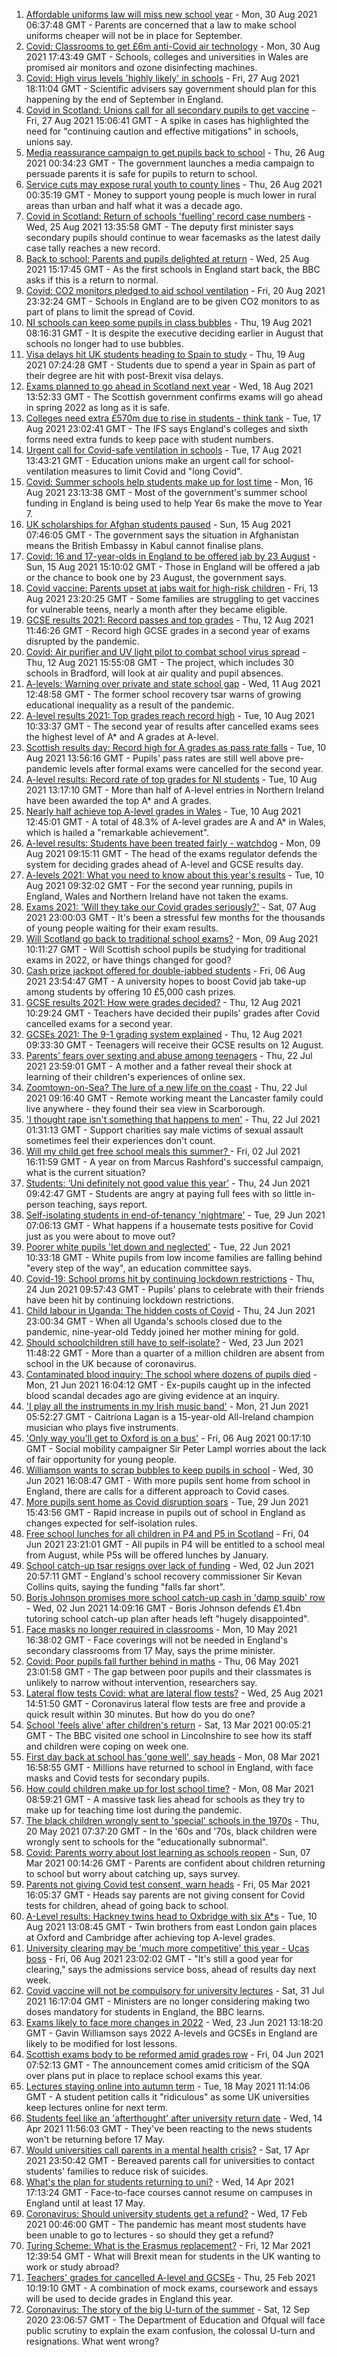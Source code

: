 1. [Affordable uniforms law will miss new school year](https://www.bbc.co.uk/news/business-58359541?at_medium=RSS&at_campaign=KARANGA) - Mon, 30 Aug 2021 06:37:48 GMT - Parents are concerned that a law to make school uniforms cheaper will not be in place for September.
2. [Covid: Classrooms to get £6m anti-Covid air technology](https://www.bbc.co.uk/news/uk-wales-58382889?at_medium=RSS&at_campaign=KARANGA) - Mon, 30 Aug 2021 17:43:49 GMT - Schools, colleges and universities in Wales are promised air monitors and ozone disinfecting machines.
3. [Covid: High virus levels 'highly likely' in schools](https://www.bbc.co.uk/news/health-58357021?at_medium=RSS&at_campaign=KARANGA) - Fri, 27 Aug 2021 18:11:04 GMT - Scientific advisers say government should plan for this happening by the end of September in England.
4. [Covid in Scotland: Unions call for all secondary pupils to get vaccine](https://www.bbc.co.uk/news/uk-scotland-58353058?at_medium=RSS&at_campaign=KARANGA) - Fri, 27 Aug 2021 15:06:41 GMT - A spike in cases has highlighted the need for "continuing caution and effective mitigations" in schools, unions say.
5. [Media reassurance campaign to get pupils back to school](https://www.bbc.co.uk/news/education-58334867?at_medium=RSS&at_campaign=KARANGA) - Thu, 26 Aug 2021 00:34:23 GMT - The government launches a media campaign to persuade parents it is safe for pupils to return to school.
6. [Service cuts may expose rural youth to county lines](https://www.bbc.co.uk/news/education-58312284?at_medium=RSS&at_campaign=KARANGA) - Thu, 26 Aug 2021 00:35:19 GMT - Money to support young people is much lower in rural areas than urban and half what it was a decade ago.
7. [Covid in Scotland: Return of schools 'fuelling' record case numbers](https://www.bbc.co.uk/news/uk-scotland-scotland-politics-58328945?at_medium=RSS&at_campaign=KARANGA) - Wed, 25 Aug 2021 13:35:58 GMT - The deputy first minister says secondary pupils should continue to wear facemasks as the latest daily case tally reaches a new record.
8. [Back to school: Parents and pupils delighted at return](https://www.bbc.co.uk/news/uk-england-leicestershire-58324802?at_medium=RSS&at_campaign=KARANGA) - Wed, 25 Aug 2021 15:17:45 GMT - As the first schools in England start back, the BBC asks if this is a return to normal.
9. [Covid: CO2 monitors pledged to aid school ventilation](https://www.bbc.co.uk/news/education-58285359?at_medium=RSS&at_campaign=KARANGA) - Fri, 20 Aug 2021 23:32:24 GMT - Schools in England are to be given CO2 monitors to as part of plans to limit the spread of Covid.
10. [NI schools can keep some pupils in class bubbles](https://www.bbc.co.uk/news/uk-northern-ireland-58262835?at_medium=RSS&at_campaign=KARANGA) - Thu, 19 Aug 2021 08:16:31 GMT - It is despite the executive deciding earlier in August that schools no longer had to use bubbles.
11. [Visa delays hit UK students heading to Spain to study](https://www.bbc.co.uk/news/education-58247963?at_medium=RSS&at_campaign=KARANGA) - Thu, 19 Aug 2021 07:24:28 GMT - Students due to spend a year in Spain as part of their degree are hit with post-Brexit visa delays.
12. [Exams planned to go ahead in Scotland next year](https://www.bbc.co.uk/news/uk-scotland-58254324?at_medium=RSS&at_campaign=KARANGA) - Wed, 18 Aug 2021 13:52:33 GMT - The Scottish government confirms exams will go ahead in spring 2022 as long as it is safe.
13. [Colleges need extra £570m due to rise in students - think tank](https://www.bbc.co.uk/news/education-58233240?at_medium=RSS&at_campaign=KARANGA) - Tue, 17 Aug 2021 23:02:41 GMT - The IFS says England's colleges and sixth forms need extra funds to keep pace with student numbers.
14. [Urgent call for Covid-safe ventilation in schools](https://www.bbc.co.uk/news/education-58243238?at_medium=RSS&at_campaign=KARANGA) - Tue, 17 Aug 2021 13:43:21 GMT - Education unions make an urgent call for school-ventilation measures to limit Covid and "long Covid".
15. [Covid: Summer schools help students make up for lost time](https://www.bbc.co.uk/news/education-58231727?at_medium=RSS&at_campaign=KARANGA) - Mon, 16 Aug 2021 23:13:38 GMT - Most of the government's summer school funding in England is being used to help Year 6s make the move to Year 7.
16. [UK scholarships for Afghan students paused](https://www.bbc.co.uk/news/uk-58219114?at_medium=RSS&at_campaign=KARANGA) - Sun, 15 Aug 2021 07:46:05 GMT - The government says the situation in Afghanistan means the British Embassy in Kabul cannot finalise plans.
17. [Covid: 16 and 17-year-olds in England to be offered jab by 23 August](https://www.bbc.co.uk/news/uk-58216017?at_medium=RSS&at_campaign=KARANGA) - Sun, 15 Aug 2021 15:10:02 GMT - Those in England will be offered a jab or the chance to book one by 23 August, the government says.
18. [Covid vaccine: Parents upset at jabs wait for high-risk children](https://www.bbc.co.uk/news/health-58179302?at_medium=RSS&at_campaign=KARANGA) - Fri, 13 Aug 2021 23:20:25 GMT - Some families are struggling to get vaccines for vulnerable teens, nearly a month after they became eligible.
19. [GCSE results 2021: Record passes and top grades](https://www.bbc.co.uk/news/education-58174253?at_medium=RSS&at_campaign=KARANGA) - Thu, 12 Aug 2021 11:46:26 GMT - Record high GCSE grades in a second year of exams disrupted by the pandemic.
20. [Covid: Air purifier and UV light pilot to combat school virus spread](https://www.bbc.co.uk/news/uk-england-leeds-58190189?at_medium=RSS&at_campaign=KARANGA) - Thu, 12 Aug 2021 15:55:08 GMT - The project, which includes 30 schools in Bradford, will look at air quality and pupil absences.
21. [A-levels: Warning over private and state school gap](https://www.bbc.co.uk/news/education-58172292?at_medium=RSS&at_campaign=KARANGA) - Wed, 11 Aug 2021 12:48:58 GMT - The former school recovery tsar warns of growing educational inequality as a result of the pandemic.
22. [A-level results 2021: Top grades reach record high](https://www.bbc.co.uk/news/education-58086908?at_medium=RSS&at_campaign=KARANGA) - Tue, 10 Aug 2021 10:33:37 GMT - The second year of results after cancelled exams sees the highest level of A* and A grades at A-level.
23. [Scottish results day: Record high for A grades as pass rate falls](https://www.bbc.co.uk/news/uk-scotland-58150287?at_medium=RSS&at_campaign=KARANGA) - Tue, 10 Aug 2021 13:56:16 GMT - Pupils' pass rates are still well above pre-pandemic levels after formal exams were cancelled for the second year.
24. [A-level results: Record rate of top grades for NI students](https://www.bbc.co.uk/news/uk-northern-ireland-58152067?at_medium=RSS&at_campaign=KARANGA) - Tue, 10 Aug 2021 13:17:10 GMT - More than half of A-level entries in Northern Ireland have been awarded the top A* and A grades.
25. [Nearly half achieve top A-level grades in Wales](https://www.bbc.co.uk/news/uk-wales-58148512?at_medium=RSS&at_campaign=KARANGA) - Tue, 10 Aug 2021 12:45:01 GMT - A total of 48.3% of A-level grades are A and A* in Wales, which is hailed a "remarkable achievement".
26. [A-level results: Students have been treated fairly - watchdog](https://www.bbc.co.uk/news/education-58141518?at_medium=RSS&at_campaign=KARANGA) - Mon, 09 Aug 2021 09:15:11 GMT - The head of the exams regulator defends the system for deciding grades ahead of A-level and GCSE results day.
27. [A-levels 2021: What you need to know about this year's results](https://www.bbc.co.uk/news/education-58026976?at_medium=RSS&at_campaign=KARANGA) - Tue, 10 Aug 2021 09:32:02 GMT - For the second year running, pupils in England, Wales and Northern Ireland have not taken the exams.
28. [Exams 2021: 'Will they take our Covid grades seriously?'](https://www.bbc.co.uk/news/education-58085778?at_medium=RSS&at_campaign=KARANGA) - Sat, 07 Aug 2021 23:00:03 GMT - It's been a stressful few months for the thousands of young people waiting for their exam results.
29. [Will Scotland go back to traditional school exams?](https://www.bbc.co.uk/news/uk-scotland-58139111?at_medium=RSS&at_campaign=KARANGA) - Mon, 09 Aug 2021 10:11:27 GMT - Will Scottish school pupils be studying for traditional exams in 2022, or have things changed for good?
30. [Cash prize jackpot offered for double-jabbed students](https://www.bbc.co.uk/news/education-58115658?at_medium=RSS&at_campaign=KARANGA) - Fri, 06 Aug 2021 23:54:47 GMT - A university hopes to boost Covid jab take-up among students by offering 10 £5,000 cash prizes.
31. [GCSE results 2021: How were grades decided?](https://www.bbc.co.uk/news/education-53682466?at_medium=RSS&at_campaign=KARANGA) - Thu, 12 Aug 2021 10:29:24 GMT - Teachers have decided their pupils' grades after Covid cancelled exams for a second year.
32. [GCSEs 2021: The 9-1 grading system explained](https://www.bbc.co.uk/news/education-48993830?at_medium=RSS&at_campaign=KARANGA) - Thu, 12 Aug 2021 09:33:30 GMT - Teenagers will receive their GCSE results on 12 August.
33. [Parents' fears over sexting and abuse among teenagers](https://www.bbc.co.uk/news/education-57599347?at_medium=RSS&at_campaign=KARANGA) - Thu, 22 Jul 2021 23:59:01 GMT - A mother and a father reveal their shock at learning of their children's experiences of online sex.
34. [Zoomtown-on-Sea? The lure of a new life on the coast](https://www.bbc.co.uk/news/uk-57892934?at_medium=RSS&at_campaign=KARANGA) - Thu, 22 Jul 2021 09:16:40 GMT - Remote working meant the Lancaster family could live anywhere - they found their sea view in Scarborough.
35. ['I thought rape isn't something that happens to men'](https://www.bbc.co.uk/news/uk-england-57892684?at_medium=RSS&at_campaign=KARANGA) - Thu, 22 Jul 2021 01:31:13 GMT - Support charities say male victims of sexual assault sometimes feel their experiences don't count.
36. [Will my child get free school meals this summer? ](https://www.bbc.co.uk/news/explainers-53053337?at_medium=RSS&at_campaign=KARANGA) - Fri, 02 Jul 2021 16:11:59 GMT - A year on from Marcus Rashford's successful campaign, what is the current situation?
37. [Students: ‘Uni definitely not good value this year’](https://www.bbc.co.uk/news/education-57586742?at_medium=RSS&at_campaign=KARANGA) - Thu, 24 Jun 2021 09:42:47 GMT - Students are angry at paying full fees with so little in-person teaching, says report.
38. [Self-isolating students in end-of-tenancy 'nightmare'](https://www.bbc.co.uk/news/newsbeat-57644652?at_medium=RSS&at_campaign=KARANGA) - Tue, 29 Jun 2021 07:06:13 GMT - What happens if a housemate tests positive for Covid just as you were about to move out?
39. [Poorer white pupils 'let down and neglected'](https://www.bbc.co.uk/news/education-57558746?at_medium=RSS&at_campaign=KARANGA) - Tue, 22 Jun 2021 10:33:18 GMT - White pupils from low income families are falling behind "every step of the way", an education committee says.
40. [Covid-19: School proms hit by continuing lockdown restrictions](https://www.bbc.co.uk/news/uk-england-cambridgeshire-57555498?at_medium=RSS&at_campaign=KARANGA) - Thu, 24 Jun 2021 09:57:43 GMT - Pupils' plans to celebrate with their friends have been hit by continuing lockdown restrictions.
41. [Child labour in Uganda: The hidden costs of Covid](https://www.bbc.co.uk/news/world-africa-57600657?at_medium=RSS&at_campaign=KARANGA) - Thu, 24 Jun 2021 23:00:34 GMT - When all Uganda's schools closed due to the pandemic, nine-year-old Teddy joined her mother mining for gold.
42. [Should schoolchildren still have to self-isolate?](https://www.bbc.co.uk/news/health-57528279?at_medium=RSS&at_campaign=KARANGA) - Wed, 23 Jun 2021 11:48:22 GMT - More than a quarter of a million children are absent from school in the UK because of coronavirus.
43. [Contaminated blood inquiry: The school where dozens of pupils died](https://www.bbc.co.uk/news/uk-57547366?at_medium=RSS&at_campaign=KARANGA) - Mon, 21 Jun 2021 16:04:12 GMT - Ex-pupils caught up in the infected blood scandal decades ago are giving evidence at an inquiry.
44. ['I play all the instruments in my Irish music band'](https://www.bbc.co.uk/news/uk-northern-ireland-57510337?at_medium=RSS&at_campaign=KARANGA) - Mon, 21 Jun 2021 05:52:27 GMT - Caitríona Lagan is a 15-year-old All-Ireland champion musician who plays five instruments.
45. ['Only way you'll get to Oxford is on a bus'](https://www.bbc.co.uk/news/education-58013607?at_medium=RSS&at_campaign=KARANGA) - Fri, 06 Aug 2021 00:17:10 GMT - Social mobility campaigner Sir Peter Lampl worries about the lack of fair opportunity for young people.
46. [Williamson wants to scrap bubbles to keep pupils in school](https://www.bbc.co.uk/news/education-57664192?at_medium=RSS&at_campaign=KARANGA) - Wed, 30 Jun 2021 16:08:47 GMT - With more pupils sent home from school in England, there are calls for a different approach to Covid cases.
47. [More pupils sent home as Covid disruption soars](https://www.bbc.co.uk/news/education-57640397?at_medium=RSS&at_campaign=KARANGA) - Tue, 29 Jun 2021 15:43:56 GMT - Rapid increase in pupils out of school in England as changes expected for self-isolation rules.
48. [Free school lunches for all children in P4 and P5 in Scotland](https://www.bbc.co.uk/news/uk-scotland-57359072?at_medium=RSS&at_campaign=KARANGA) - Fri, 04 Jun 2021 23:21:01 GMT - All pupils in P4 will be entitled to a school meal from August, while P5s will be offered lunches by January.
49. [School catch-up tsar resigns over lack of funding](https://www.bbc.co.uk/news/education-57335558?at_medium=RSS&at_campaign=KARANGA) - Wed, 02 Jun 2021 20:57:11 GMT - England's school recovery commissioner Sir Kevan Collins quits, saying the funding "falls far short".
50. [Boris Johnson promises more school catch-up cash in 'damp squib' row](https://www.bbc.co.uk/news/education-57320450?at_medium=RSS&at_campaign=KARANGA) - Wed, 02 Jun 2021 14:09:16 GMT - Boris Johnson defends £1.4bn tutoring school catch-up plan after heads left "hugely disappointed".
51. [Face masks no longer required in classrooms](https://www.bbc.co.uk/news/education-57059407?at_medium=RSS&at_campaign=KARANGA) - Mon, 10 May 2021 16:38:02 GMT - Face coverings will not be needed in England's secondary classrooms from 17 May, says the prime minister.
52. [Covid: Poor pupils fall further behind in maths](https://www.bbc.co.uk/news/education-56996245?at_medium=RSS&at_campaign=KARANGA) - Thu, 06 May 2021 23:01:58 GMT - The gap between poor pupils and their classmates is unlikely to narrow without intervention, researchers say.
53. [Lateral flow tests Covid: what are lateral flow tests?](https://www.bbc.co.uk/news/health-56326456?at_medium=RSS&at_campaign=KARANGA) - Wed, 25 Aug 2021 14:51:50 GMT - Coronavirus lateral flow tests are free and provide a quick result within 30 minutes. But how do you do one?
54. [School 'feels alive' after children's return](https://www.bbc.co.uk/news/education-56375885?at_medium=RSS&at_campaign=KARANGA) - Sat, 13 Mar 2021 00:05:21 GMT - The BBC visited one school in Lincolnshire to see how its staff and children were coping on week one.
55. [First day back at school has 'gone well', say heads](https://www.bbc.co.uk/news/education-56293639?at_medium=RSS&at_campaign=KARANGA) - Mon, 08 Mar 2021 16:58:55 GMT - Millions have returned to school in England, with face masks and Covid tests for secondary pupils.
56. [How could children make up for lost school time?](https://www.bbc.co.uk/news/explainers-55938837?at_medium=RSS&at_campaign=KARANGA) - Mon, 08 Mar 2021 08:59:21 GMT - A massive task lies ahead for schools as they try to make up for teaching time lost during the pandemic.
57. [The black children wrongly sent to 'special' schools in the 1970s](https://www.bbc.co.uk/news/uk-57099654?at_medium=RSS&at_campaign=KARANGA) - Thu, 20 May 2021 07:37:20 GMT - In the '60s and '70s, black children were wrongly sent to schools for the "educationally subnormal".
58. [Covid: Parents worry about lost learning as schools reopen](https://www.bbc.co.uk/news/education-56292525?at_medium=RSS&at_campaign=KARANGA) - Sun, 07 Mar 2021 00:14:26 GMT - Parents are confident about children returning to school but worry about catching up, says survey.
59. [Parents not giving Covid test consent, warn heads](https://www.bbc.co.uk/news/education-56297590?at_medium=RSS&at_campaign=KARANGA) - Fri, 05 Mar 2021 16:05:37 GMT - Heads say parents are not giving consent for Covid tests for children, ahead of going back to school.
60. [A-Level results: Hackney twins head to Oxbridge with six A*s](https://www.bbc.co.uk/news/uk-england-london-58159754?at_medium=RSS&at_campaign=KARANGA) - Tue, 10 Aug 2021 13:08:45 GMT - Twin brothers from east London gain places at Oxford and Cambridge after achieving top A-level grades.
61. [University clearing may be 'much more competitive' this year - Ucas boss](https://www.bbc.co.uk/news/education-58124095?at_medium=RSS&at_campaign=KARANGA) - Fri, 06 Aug 2021 23:02:02 GMT - "It's still a good year for clearing," says the admissions service boss, ahead of results day next week.
62. [Covid vaccine will not be compulsory for university lectures](https://www.bbc.co.uk/news/uk-58040302?at_medium=RSS&at_campaign=KARANGA) - Sat, 31 Jul 2021 16:17:04 GMT - Ministers are no longer considering making two doses mandatory for students in England, the BBC learns.
63. [Exams likely to face more changes in 2022](https://www.bbc.co.uk/news/education-57579211?at_medium=RSS&at_campaign=KARANGA) - Wed, 23 Jun 2021 13:18:20 GMT - Gavin Williamson says 2022 A-levels and GCSEs in England are likely to be modified for lost lessons.
64. [Scottish exams body to be reformed amid grades row](https://www.bbc.co.uk/news/uk-scotland-scotland-politics-57346742?at_medium=RSS&at_campaign=KARANGA) - Fri, 04 Jun 2021 07:52:13 GMT - The announcement comes amid criticism of the SQA over plans put in place to replace school exams this year.
65. [Lectures staying online into autumn term](https://www.bbc.co.uk/news/education-57150071?at_medium=RSS&at_campaign=KARANGA) - Tue, 18 May 2021 11:14:06 GMT - A student petition calls it "ridiculous" as some UK universities keep lectures online for next term.
66. [Students feel like an 'afterthought' after university return date](https://www.bbc.co.uk/news/newsbeat-56727151?at_medium=RSS&at_campaign=KARANGA) - Wed, 14 Apr 2021 11:56:03 GMT - They've been reacting to the news students won't be returning before 17 May.
67. [Would universities call parents in a mental health crisis?](https://www.bbc.co.uk/news/education-56763189?at_medium=RSS&at_campaign=KARANGA) - Sat, 17 Apr 2021 23:50:42 GMT - Bereaved parents call for universities to contact students' families to reduce risk of suicides.
68. [What's the plan for students returning to uni?](https://www.bbc.co.uk/news/explainers-52753913?at_medium=RSS&at_campaign=KARANGA) - Wed, 14 Apr 2021 17:13:24 GMT - Face-to-face courses cannot resume on campuses in England until at least 17 May.
69. [Coronavirus: Should university students get a refund?](https://www.bbc.co.uk/news/education-56083667?at_medium=RSS&at_campaign=KARANGA) - Wed, 17 Feb 2021 00:46:00 GMT - The pandemic has meant most students have been unable to go to lectures - so should they get a refund?
70. [Turing Scheme: What is the Erasmus replacement?](https://www.bbc.co.uk/news/education-47293927?at_medium=RSS&at_campaign=KARANGA) - Fri, 12 Mar 2021 12:39:54 GMT - What will Brexit mean for students in the UK wanting to work or study abroad?
71. [Teachers' grades for cancelled A-level and GCSEs](https://www.bbc.co.uk/news/education-56157413?at_medium=RSS&at_campaign=KARANGA) - Thu, 25 Feb 2021 10:19:10 GMT - A combination of mock exams, coursework and essays will be used to decide grades in England this year.
72. [Coronavirus: The story of the big U-turn of the summer](https://www.bbc.co.uk/news/education-54103612?at_medium=RSS&at_campaign=KARANGA) - Sat, 12 Sep 2020 23:06:57 GMT - The Department of Education and Ofqual will face public scrutiny to explain the exam confusion, the colossal U-turn and resignations. What went wrong?
